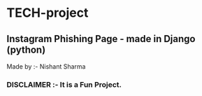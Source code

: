 # TECH-project
## Instagram Phishing Page - made in Django (python)

Made by :- Nishant Sharma

### DISCLAIMER :- It is a Fun Project.
